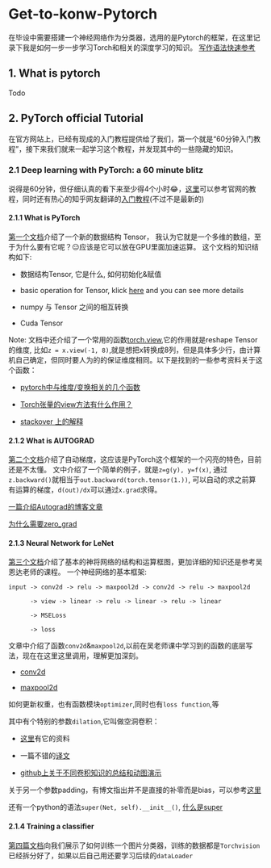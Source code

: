 # Get-to-konw-Pytorch
在毕设中需要搭建一个神经网络作为分类器，选用的是Pytorch的框架，在这里记录下我是如何一步一步学习Torch和相关的深度学习的知识。
[写作语法快速参考](https://github.com/guodongxiaren/README#列表)

## 1. What is pytorch 
Todo

## 2. PyTorch official Tutorial
在官方网站上，已经有现成的入门教程提供给了我们，第一个就是“60分钟入门教程”，接下来我们就来一起学习这个教程，并发现其中的一些隐藏的知识。
### 2.1 Deep learning with PyTorch: a 60 minute blitz
说得是60分钟，但仔细认真的看下来至少得4个小时😂，[这里](https://pytorch.org/tutorials/beginner/deep_learning_60min_blitz.html)可以参考官网的教程，同时还有热心的知乎网友翻译的[入门教程](https://zhuanlan.zhihu.com/p/25572330)(不过不是最新的)
#### 2.1.1 What is PyTorch 
[第一个文档](https://pytorch.org/tutorials/beginner/blitz/tensor_tutorial.html#sphx-glr-beginner-blitz-tensor-tutorial-py)介绍了一个新的数据结构 Tensor， 我认为它就是一个多维的数组，至于为什么要有它呢？😑应该是它可以放在GPU里面加速运算。
这个文档的知识结构如下:   
* 数据结构Tensor, 它是什么, 如何初始化&赋值
- basic operation for Tensor, klick [here](https://pytorch.org/docs/stable/torch.html) and you can see more details
* numpy 与 Tensor 之间的相互转换
- Cuda Tensor

Note: 文档中还介绍了一个常用的函数[torch.view](https://pytorch.org/docs/stable/tensors.html?highlight=view#torch.Tensor.view),它的作用就是reshape Tensor 的维度, 比如`z = x.view(-1, 8)`,就是想把x转换成8列，但是具体多少行，由计算机自己确定，但同时要人为的的保证维度相同。以下是找到的一些参考资料关于这个函数：
* [pytorch中与维度/变换相关的几个函数](https://blog.csdn.net/u013700358/article/details/86301106)
- [Torch张量的view方法有什么作用？](https://vimsky.com/article/3888.html)
* [stackover 上的解释](https://stackoverflow.com/questions/42479902/how-does-the-view-method-work-in-pytorch/42482819#42482819)

#### 2.1.2 What is AUTOGRAD
[第二个文档](https://pytorch.org/tutorials/beginner/blitz/autograd_tutorial.html#sphx-glr-beginner-blitz-autograd-tutorial-py)介绍了自动梯度，这应该是PyTorch这个框架的一个闪亮的特色，目前还是不太懂。
文中介绍了一个简单的例子，就是`z=g(y), y=f(x)`, 通过`z.backward()`就相当于`out.backward(torch.tensor(1.))`, 可以自动的求之前算有运算的梯度，`d(out)/dx`可以通过`x.grad`求得。

[一篇介绍Autograd的博客文章](https://blog.csdn.net/g11d111/article/details/83035270)

[为什么需要zero_grad](https://stackoverflow.com/questions/48001598/why-do-we-need-to-call-zero-grad-in-pytorch)


#### 2.1.3 Neural Network for LeNet
[第三个文档](https://pytorch.org/tutorials/beginner/blitz/neural_networks_tutorial.html)介绍了基本的神将网络的结构和运算框图，更加详细的知识还是参考吴恩达老师的课程。
一个神经网络的基本框架:

    input -> conv2d -> relu -> maxpool2d -> conv2d -> relu -> maxpool2d

          -> view -> linear -> relu -> linear -> relu -> linear

          -> MSELoss

          -> loss
  
文章中介绍了函数`conv2d`&`maxpool2d`,以前在吴老师课中学习到的函数的底层写法，现在在这里这里调用，理解更加深刻。
* [conv2d](https://pytorch.org/docs/stable/nn.html?highlight=nn.conv2d#torch.nn.Conv2d)
- [maxpool2d](https://pytorch.org/docs/stable/nn.html?highlight=maxpool#torch.nn.MaxPool2d)

如何更新权重，也有函数模块`optimizer`,同时也有`loss function`,等

其中有个特别的参数`dilation`,它叫做空洞卷积：
* [这里](https://blog.csdn.net/hiudawn/article/details/84500648)有它的资料
- 一篇不错的[译文](https://blog.csdn.net/g11d111/article/details/82350563)
* [github上关于不同卷积知识的总结和动图演示](https://github.com/vdumoulin/conv_arithmetic)

关于另一个参数padding，有博文指出并不是直接的补零而是bias，可以参考[这里](https://blog.csdn.net/g11d111/article/details/82665265)

还有一个python的语法`super(Net, self).__init__()`, [什么是super](http://www.runoob.com/python/python-func-super.html)

#### 2.1.4 Training a classifier
[第四篇文档](https://pytorch.org/tutorials/beginner/blitz/cifar10_tutorial.html)向我们展示了如何训练一个图片分类器，训练的数据都是`Torchvision`已经拆分好了，如果以后自己用还要学习后续的`dataLoader`
